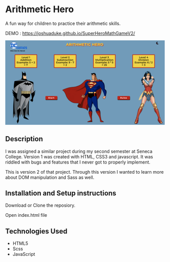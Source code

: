 # Arithmetic Hero
A fun way for children to practice their arithmetic skills.

DEMO : https://joshuaduke.github.io/SuperHeroMathGameV2/

![Arithmetic hero home page](/images/arithmeticHero.png)

## Description

I was assigned a similar project during my second semester at Seneca College. Version 1 was created with HTML, CSS3 and javascript. It was riddled with bugs and features that I never got to properly implement.

This is version 2 of that project. Through this version I wanted to learn more about DOM manipulation and Sass as well.


## Installation and Setup instructions
Download or Clone the reposiory.

Open index.html file

## Technologies Used
- HTML5
- Scss
- JavaScript



